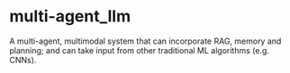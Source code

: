 # multi-agent_llm
A multi-agent, multimodal system that can incorporate RAG, memory and planning; and can take input from other traditional ML algorithms (e.g. CNNs).
